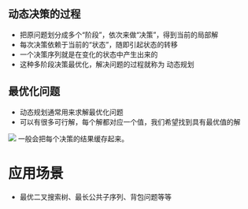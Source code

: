 

## 动态决策的过程
+ 把原问题划分成多个“阶段”，依次来做“决策”，得到当前的局部解
+ 每次决策依赖于当前的“状态”，随即引起状态的转移
+ 一个决策序列就是在变化的状态中产生出来的
+ 这种多阶段决策最优化，解决问题的过程就称为 动态规划
## 最优化问题 
+ 动态规划通常用来求解最优化问题 
+ 可以有很多可行解，每个解都对应一个值，我们希望找到具有最优值的解

![](http://image.clickear.top/20220219151713.png)
一般会把每个决策的结果缓存起来。
# 应用场景
+ 最优二叉搜索树、最长公共子序列、背包问题等等


